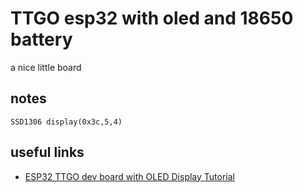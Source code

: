 # TTGO esp32 with oled and 18650 battery

a nice little board

## notes
```
SSD1306 display(0x3c,5,4)
```




## useful links

- [ESP32 TTGO dev board with OLED Display Tutorial](https://electricnoodlebox.wordpress.com/tutorials/esp32-ttgo-dev-board-with-oled-display-tutorial/)